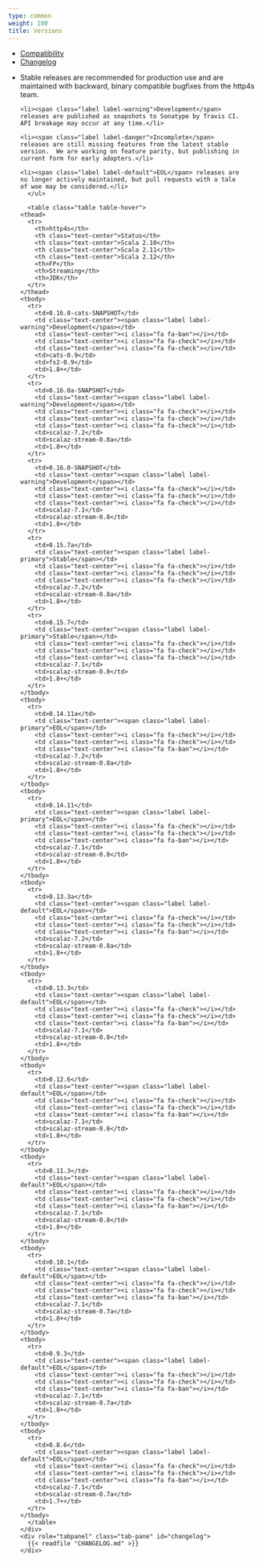 ```yaml
---
type: common
weight: 100
title: Versions
---
```


<div>

  <!-- Nav tabs -->
  <ul class="nav nav-tabs" role="tablist">
    <li role="presentation" class="active"><a href="#compatibility" role="tab" data-toggle="tab">Compatibility</a></li>
    <li role="presentation"><a href="#changelog" role="tab" data-toggle="tab">Changelog</a></li>
  </ul>

  <!-- Tab panes -->
  <div class="tab-content">
    <div role="tabpanel" class="tab-pane active" id="compatibility">
      <ul>
	<li><span class="label label-primary">Stable</span> releases
	are recommended for production use and are maintained with
	backward, binary compatible bugfixes from the http4s
	team.</li>

	<li><span class="label label-warning">Development</span>
	releases are published as snapshots to Sonatype by Travis CI.
	API breakage may occur at any time.</li>

	<li><span class="label label-danger">Incomplete</span>
	releases are still missing features from the latest stable
	version.  We are working on feature parity, but publishing in
	current form for early adopters.</li>
		
	<li><span class="label label-default">EOL</span> releases are
	no longer actively maintained, but pull requests with a tale
	of woe may be considered.</li>
      </ul>

      <table class="table table-hover">
	<thead>
	  <tr>
	    <th>http4s</th>
	    <th class="text-center">Status</th>
	    <th class="text-center">Scala 2.10</th>
	    <th class="text-center">Scala 2.11</th>
	    <th class="text-center">Scala 2.12</th>
	    <th>FP</th>
	    <th>Streaming</th>
	    <th>JDK</th>
	  </tr>
	</thead>
	<tbody>
      <tr>
        <td>0.16.0-cats-SNAPSHOT</td>
        <td class="text-center"><span class="label label-warning">Development</span></td>
        <td class="text-center"><i class="fa fa-ban"></i></td>
        <td class="text-center"><i class="fa fa-check"></i></td>
        <td class="text-center"><i class="fa fa-check"></i></td>
        <td>cats-0.9</td>
        <td>fs2-0.9</td>
        <td>1.8+</td>
      </tr>
	  <tr>
	    <td>0.16.0a-SNAPSHOT</td>
	    <td class="text-center"><span class="label label-warning">Development</span></td>
	    <td class="text-center"><i class="fa fa-check"></i></td>
	    <td class="text-center"><i class="fa fa-check"></i></td>
	    <td class="text-center"><i class="fa fa-check"></i></td>
	    <td>scalaz-7.2</td>
	    <td>scalaz-stream-0.8a</td>
	    <td>1.8+</td>
	  </tr>
	  <tr>
	    <td>0.16.0-SNAPSHOT</td>
	    <td class="text-center"><span class="label label-warning">Development</span></td>
	    <td class="text-center"><i class="fa fa-check"></i></td>
	    <td class="text-center"><i class="fa fa-check"></i></td>
	    <td class="text-center"><i class="fa fa-check"></i></td>
	    <td>scalaz-7.1</td>
	    <td>scalaz-stream-0.8</td>
	    <td>1.8+</td>
	  </tr>
	  <tr>
	    <td>0.15.7a</td>
	    <td class="text-center"><span class="label label-primary">Stable</span></td>
	    <td class="text-center"><i class="fa fa-check"></i></td>
	    <td class="text-center"><i class="fa fa-check"></i></td>
	    <td class="text-center"><i class="fa fa-check"></i></td>
	    <td>scalaz-7.2</td>
	    <td>scalaz-stream-0.8a</td>
	    <td>1.8+</td>
	  </tr>
	  <tr>
	    <td>0.15.7</td>
	    <td class="text-center"><span class="label label-primary">Stable</span></td>
	    <td class="text-center"><i class="fa fa-check"></i></td>
	    <td class="text-center"><i class="fa fa-check"></i></td>
	    <td class="text-center"><i class="fa fa-check"></i></td>
	    <td>scalaz-7.1</td>
	    <td>scalaz-stream-0.8</td>
	    <td>1.8+</td>
	  </tr>
	</tbody>
	<tbody>
	  <tr>
	    <td>0.14.11a</td>
	    <td class="text-center"><span class="label label-primary">EOL</span></td>
	    <td class="text-center"><i class="fa fa-check"></i></td>
	    <td class="text-center"><i class="fa fa-check"></i></td>
	    <td class="text-center"><i class="fa fa-ban"></i></td>
	    <td>scalaz-7.2</td>
	    <td>scalaz-stream-0.8a</td>
	    <td>1.8+</td>
	  </tr>
	</tbody>
	<tbody>
	  <tr>
	    <td>0.14.11</td>
	    <td class="text-center"><span class="label label-primary">EOL</span></td>
	    <td class="text-center"><i class="fa fa-check"></i></td>
	    <td class="text-center"><i class="fa fa-check"></i></td>
	    <td class="text-center"><i class="fa fa-ban"></i></td>
	    <td>scalaz-7.1</td>
	    <td>scalaz-stream-0.8</td>
	    <td>1.8+</td>
	  </tr>
	</tbody>
	<tbody>
	  <tr>
	    <td>0.13.3a</td>
	    <td class="text-center"><span class="label label-default">EOL</span></td>
	    <td class="text-center"><i class="fa fa-check"></i></td>
	    <td class="text-center"><i class="fa fa-check"></i></td>
	    <td class="text-center"><i class="fa fa-ban"></i></td>
	    <td>scalaz-7.2</td>
	    <td>scalaz-stream-0.8a</td>
	    <td>1.8+</td>
	  </tr>
	</tbody>
	<tbody>
	  <tr>
	    <td>0.13.3</td>
	    <td class="text-center"><span class="label label-default">EOL</span></td>
	    <td class="text-center"><i class="fa fa-check"></i></td>
	    <td class="text-center"><i class="fa fa-check"></i></td>
	    <td class="text-center"><i class="fa fa-ban"></i></td>
	    <td>scalaz-7.1</td>
	    <td>scalaz-stream-0.8</td>
	    <td>1.8+</td>
	  </tr>
	</tbody>
	<tbody>
	  <tr>
	    <td>0.12.6</td>
	    <td class="text-center"><span class="label label-default">EOL</span></td>
	    <td class="text-center"><i class="fa fa-check"></i></td>
	    <td class="text-center"><i class="fa fa-check"></i></td>
	    <td class="text-center"><i class="fa fa-ban"></i></td>
	    <td>scalaz-7.1</td>
	    <td>scalaz-stream-0.8</td>
	    <td>1.8+</td>
	  </tr>
	</tbody>
	<tbody>
	  <tr>
	    <td>0.11.3</td>
	    <td class="text-center"><span class="label label-default">EOL</span></td>
	    <td class="text-center"><i class="fa fa-check"></i></td>
	    <td class="text-center"><i class="fa fa-check"></i></td>
	    <td class="text-center"><i class="fa fa-ban"></i></td>
	    <td>scalaz-7.1</td>
	    <td>scalaz-stream-0.8</td>
	    <td>1.8+</td>
	  </tr>
	</tbody>
	<tbody>
	  <tr>
	    <td>0.10.1</td>
	    <td class="text-center"><span class="label label-default">EOL</span></td>
	    <td class="text-center"><i class="fa fa-check"></i></td>
	    <td class="text-center"><i class="fa fa-check"></i></td>
	    <td class="text-center"><i class="fa fa-ban"></i></td>
	    <td>scalaz-7.1</td>
	    <td>scalaz-stream-0.7a</td>
	    <td>1.8+</td>
	  </tr>
	</tbody>
	<tbody>
	  <tr>
	    <td>0.9.3</td>
	    <td class="text-center"><span class="label label-default">EOL</span></td>
	    <td class="text-center"><i class="fa fa-check"></i></td>
	    <td class="text-center"><i class="fa fa-check"></i></td>
	    <td class="text-center"><i class="fa fa-ban"></i></td>
	    <td>scalaz-7.1</td>
	    <td>scalaz-stream-0.7a</td>
	    <td>1.8+</td>
	  </tr>
	</tbody>
	<tbody>
	  <tr>
	    <td>0.8.6</td>
	    <td class="text-center"><span class="label label-default">EOL</span></td>
	    <td class="text-center"><i class="fa fa-check"></i></td>
	    <td class="text-center"><i class="fa fa-check"></i></td>
	    <td class="text-center"><i class="fa fa-ban"></i></td>
	    <td>scalaz-7.1</td>
	    <td>scalaz-stream-0.7a</td>
	    <td>1.7+</td>
	  </tr>
	</tbody>
      </table>
    </div>
    <div role="tabpanel" class="tab-pane" id="changelog">
      {{< readfile "CHANGELOG.md" >}} 
    </div>
  </div>
</div>

